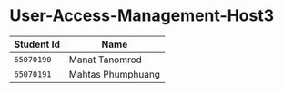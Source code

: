 # User-Access-Management-Host3
| Student Id | Name |
| --- | --- |
| `65070190` | Manat Tanomrod |
| `65070191` | Mahtas Phumphuang |
